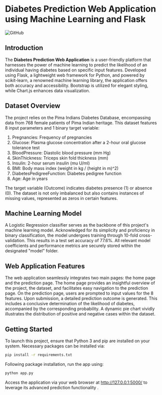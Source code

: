 # Diabetes Prediction Web Application using Machine Learning and Flask

![GitHub](https://img.shields.io/github/license/Aman-singh143/diabetes_prediction_machine_learning_flask_app)

## Introduction

The **Diabetes Prediction Web Application** is a user-friendly platform that harnesses the power of machine learning to predict the likelihood of an individual having diabetes based on specific input features. Developed using Flask, a lightweight web framework for Python, and powered by scikit-learn, a renowned machine learning library, the application offers both accuracy and accessibility. Bootstrap is utilized for elegant styling, while Chart.js enhances data visualization.

## Dataset Overview

The project relies on the Pima Indians Diabetes Database, encompassing data from 768 female patients of Pima Indian heritage. This dataset features 8 input parameters and 1 binary target variable:

1. Pregnancies: Frequency of pregnancies
2. Glucose: Plasma glucose concentration after a 2-hour oral glucose tolerance test
3. BloodPressure: Diastolic blood pressure (mm Hg)
4. SkinThickness: Triceps skin fold thickness (mm)
5. Insulin: 2-hour serum insulin (mu U/ml)
6. BMI: Body mass index (weight in kg / (height in m)^2)
7. DiabetesPedigreeFunction: Diabetes pedigree function
8. Age: Age in years

The target variable (Outcome) indicates diabetes presence (1) or absence (0). The dataset is not only imbalanced but also contains instances of missing values, represented as zeros in certain features.

## Machine Learning Model

A Logistic Regression classifier serves as the backbone of this project's machine learning model. Acknowledged for its simplicity and proficiency in binary classification, the model undergoes training through 10-fold cross-validation. This results in a test set accuracy of 77.6%. All relevant model coefficients and performance metrics are securely stored within the designated "model" folder.

## Web Application Features

The web application seamlessly integrates two main pages: the home page and the prediction page. The home page provides an insightful overview of the project, the dataset, and facilitates easy navigation to the prediction page. On the prediction page, users are prompted to input values for the 8 features. Upon submission, a detailed prediction outcome is generated. This includes a conclusive determination of the likelihood of diabetes, accompanied by the corresponding probability. A dynamic pie chart vividly illustrates the distribution of positive and negative cases within the dataset.

## Getting Started

To launch this project, ensure that Python 3 and pip are installed on your system. Necessary packages can be installed via:

```bash
pip install -r requirements.txt
```

Following package installation, run the app using:

```bash
python app.py
```

Access the application via your web browser at http://127.0.0.1:5000/ to leverage its advanced prediction functionality .
